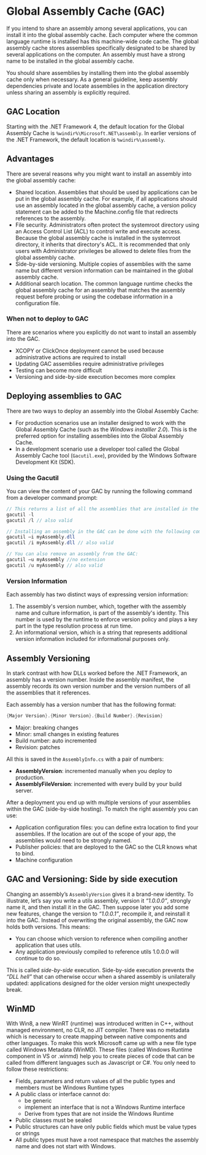 # Global Assembly Cache (GAC)

If you intend to share an assembly among several applications, you can install it into the global assembly cache. Each computer where the common language runtime is installed has this machine-wide code cache. The global assembly cache stores assemblies specifically designated to be shared by several applications on the computer. An assembly must have a strong name to be installed in the global assembly cache.

You should share assemblies by installing them into the global assembly cache only when necessary. As a general guideline, keep assembly dependencies private and locate assemblies in the application directory unless sharing an assembly is explicitly required.

## GAC Location

Starting with the .NET Framework 4, the default location for the Global Assembly Cache is `%windir%\Microsoft.NET\assembly`. In earlier versions of the .NET Framework, the default location is `%windir%\assembly`.

## Advantages

There are several reasons why you might want to install an assembly into the global assembly cache:

* Shared location.
    Assemblies that should be used by applications can be put in the global assembly cache. For example, if all applications should use an assembly located in the global assembly cache, a version policy statement can be added to the Machine.config file that redirects references to the assembly.
* File security.
    Administrators often protect the systemroot directory using an Access Control List (ACL) to control write and execute access. Because the global assembly cache is installed in the systemroot directory, it inherits that directory's ACL. It is recommended that only users with Administrator privileges be allowed to delete files from the global assembly cache.
* Side-by-side versioning.
    Multiple copies of assemblies with the same name but different version information can be maintained in the global assembly cache.
* Additional search location.
    The common language runtime checks the global assembly cache for an assembly that matches the assembly request before probing or using the codebase information in a configuration file.

### When not to deploy to GAC

There are scenarios where you explicitly do not want to install an assembly into the GAC.

* XCOPY or ClickOnce deployment cannot be used because administrative actions are required to install
* Updating GAC assemblies require administrative privileges
* Testing can become more difficult
* Versioning and side-by-side execution becomes more complex

## Deploying assemblies to GAC

There are two ways to deploy an assembly into the Global Assembly Cache:

* For production scenarios use an installer designed to work with the Global Assembly Cache (such as the *Windows installler 2.0*). This is the preferred option for installing assemblies into the Global Assembly Cache.
* In a development scenario use a developer tool called the Global Assembly Cache tool (`Gacutil.exe`), provided by the Windows Software Development Kit (SDK).

### Using the Gacutil

You can view the content of your GAC by running the following command from a developer command prompt:

```csharp
// This returns a list of all the assemblies that are installed in the GAC:
gacutil -l
gacutil /l // also valid
```

```csharp
// Installing an assembly in the GAC can be done with the following command:
gacutil –i myAssembly.dll
gacutil /i myAssembly.dll // also valid
```

```csharp
// You can also remove an assembly from the GAC:
gacutil –u myAssembly //no extension
gacutil /u myAssembly // also valid
```

### Version Information

Each assembly has two distinct ways of expressing version information:

1. The assembly's version number, which, together with the assembly name and culture information, is part of the assembly's identity. This number is used by the runtime to enforce version policy and plays a key part in the type resolution process at run time.
2. An informational version, which is a string that represents additional version information included for informational purposes only.

## Assembly Versioning

In stark contrast with how DLLs worked before the .NET Framework, an assembly has a version number. Inside the assembly manifest, the assembly records its own version number and the version numbers of all the assemblies that it references.

Each assembly has a version number that has the following format:

```csharp
{Major Version}.{Minor Version}.{Build Number}.{Revision}
```

* Major: breaking changes
* Minor: small changes in existing features
* Build number: auto incremented
* Revision: patches

All this is saved in the `AssemblyInfo.cs` with a pair of numbers:

* **AssemblyVersion**: incremented manually when you deploy to production.
* **AssemblyFileVersion**: incremented with every build by your build server.

After a deployment you end up with multiple versions of your assemblies within the GAC (side-by-side hosting). To match the right assembly you can use:

* Application configuration files: you can define extra location to find your assemblies. If the location are out of the scope of your app, the assemblies would need to be strongly named.
* Publisher policies: that are deployed to the GAC so the CLR knows what to bind.
* Machine configuration

## GAC and Versioning: Side by side execution

Changing an assembly’s `AssemblyVersion` gives it a brand-new identity. To illustrate, let’s say you write a utils assembly, version it *“1.0.0.0”*, strongly name it, and then install it in the GAC. Then suppose later you add some new features, change the version to *“1.0.0.1”*, recompile it, and reinstall it into the GAC. Instead of overwriting the original assembly, the GAC now holds both versions. This means:

* You can choose which version to reference when compiling another application that uses utils.
* Any application previously compiled to reference utils 1.0.0.0 will continue to do so.

This is called *side-by-side* execution. Side-by-side execution prevents the *“DLL hell”* that can otherwise occur when a shared assembly is unilaterally updated: applications designed for the older version might unexpectedly break.

## WinMD

With Win8, a new WinRT (runtime) was introduced written in C++, without managed environment, no CLR, no JIT compiler. There was no metadata which is necessary to create mapping between native components and other languages. To make this work Microsoft came up with a new file type called Windows Metadata (WinMD). These files (called Windows Runtime component in VS or .winmd) help you to create pieces of code that can be called from different languages such as Javascript or C#. You only need to follow these restrictions:

* Fields, parameters and return values of all the public types and members must be Windows Runtime types
* A public class or interface cannot do:
  * be generic
  * implement an interface that is not a Windows Runtime interface
  * Derive from types that are not inside the Windows Runtime
* Public classes must be sealed
* Public structures can have only public fields which must be value types or strings
* All public types must have a root namespace that matches the assembly name and does not start with Windows.